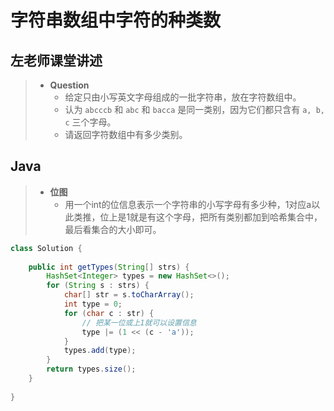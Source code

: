 # 字符串数组中字符的种类数

## 左老师课堂讲述

> - **Question**
>   - 给定只由小写英文字母组成的一批字符串，放在字符数组中。
>   - 认为 `abcccb` 和 `abc` 和 `bacca` 是同一类别，因为它们都只含有 `a, b, c` 三个字母。
>   - 请返回字符数组中有多少类别。

## Java

> - **位图**
>   - 用一个int的位信息表示一个字符串的小写字母有多少种，1对应a以此类推，位上是1就是有这个字母，把所有类别都加到哈希集合中，最后看集合的大小即可。

```java
class Solution {
    
    public int getTypes(String[] strs) {
        HashSet<Integer> types = new HashSet<>();
        for (String s : strs) {
            char[] str = s.toCharArray();
            int type = 0;
            for (char c : str) {
                // 把某一位或上1就可以设置信息
                type |= (1 << (c - 'a'));
            }
            types.add(type);
        }
        return types.size();
    }
    
}
```
